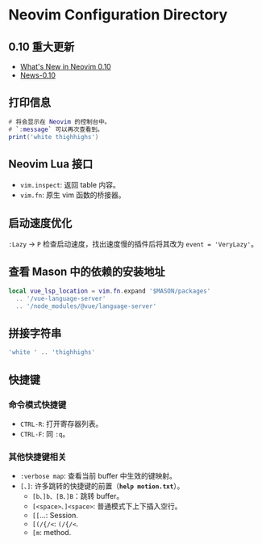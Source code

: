 # Neovim Configuration Directory

## 0.10 重大更新

- [What's New in Neovim 0.10](https://gpanders.com/blog/whats-new-in-neovim-0.10/)
- [News-0.10](https://neovim.io/doc/user/news-0.10.html)

## 打印信息

```lua
# 将会显示在 Neovim 的控制台中。
# `:message` 可以再次查看到。
print('white thighhighs')
```

## Neovim Lua 接口

- `vim.inspect`: 返回 table 内容。
- `vim.fn`: 原生 vim 函数的桥接器。

## 启动速度优化

`:Lazy` -> `P` 检查启动速度，找出速度慢的插件后将其改为 `event = 'VeryLazy'`。

## 查看 Mason 中的依赖的安装地址

```lua
local vue_lsp_location = vim.fn.expand '$MASON/packages'
  .. '/vue-language-server'
  .. '/node_modules/@vue/language-server'
```

## 拼接字符串

```lua
'white ' .. 'thighhighs'
```

## 快捷键

### 命令模式快捷键

- `CTRL-R`: 打开寄存器列表。
- `CTRL-F`: 同 `:q`。

### 其他快捷键相关

- `:verbose map`: 查看当前 buffer 中生效的键映射。
- `[、]`: 许多跳转的快捷键的前置（**`help motion.txt`**）。
  - `[b、]b、[B、]B`：跳转 buffer。
  - `[<space>、]<space>`: 普通模式下上下插入空行。
  - `[[`...: Session.
  - `[(/{/<`: `(/{/<`.
  - `[m`: method.
